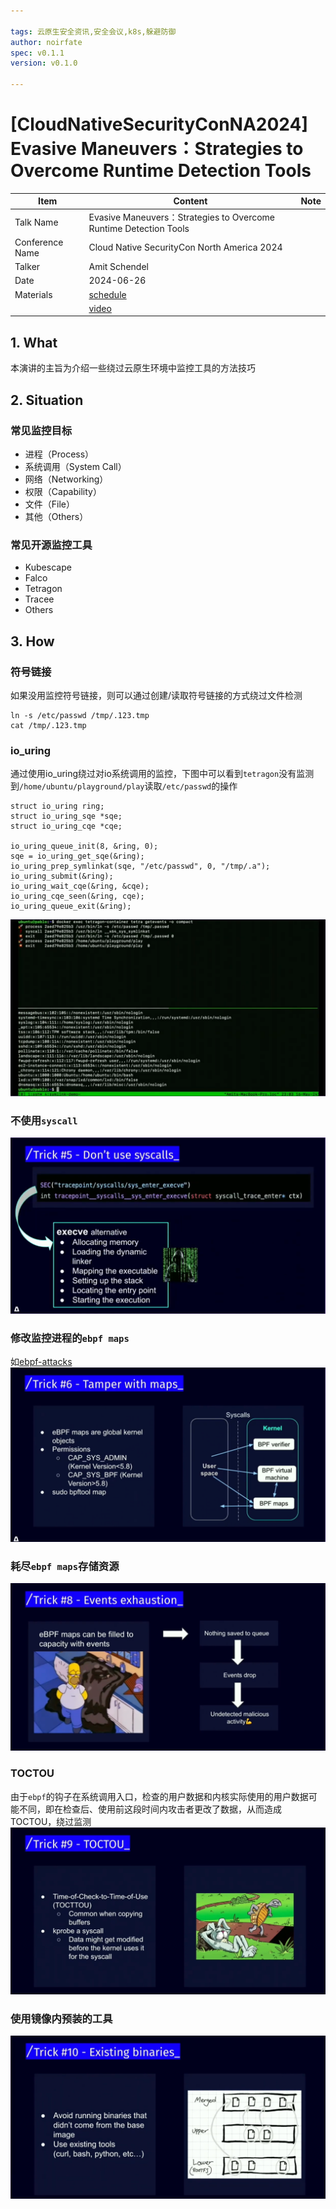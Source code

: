 ```yaml
---

tags: 云原生安全资讯,安全会议,k8s,躲避防御
author: noirfate
spec: v0.1.1
version: v0.1.0

---
```


# [CloudNativeSecurityConNA2024] Evasive Maneuvers：Strategies to Overcome Runtime Detection Tools

| Item            | Content        | Note     |
|-----------------|----------------|----------|
| Talk Name   | Evasive Maneuvers：Strategies to Overcome Runtime Detection Tools |
| Conference Name | Cloud Native SecurityCon North America 2024 |
| Talker          |  Amit Schendel  |
| Date            | 2024-06-26 |
| Materials       | [schedule](https://cloudnativesecurityconna24.sched.com/event/1dCUy/evasive-maneuvers-strategies-to-overcome-runtime-detection-tools-amit-schendel-armo)   |
|                 | [video](https://www.youtube.com/watch?v=o-ekL-QE2GY&list=PLj6h78yzYM2MSAFvjG22ZynvaUs1nnaQJ&index=1&pp=iAQB)      |

## 1. What
本演讲的主旨为介绍一些绕过云原生环境中监控工具的方法技巧

## 2. Situation
### 常见监控目标
- 进程（Process）
- 系统调用（System Call）
- 网络（Networking）
- 权限（Capability）
- 文件（File）
- 其他（Others）
### 常见开源监控工具
- Kubescape
- Falco
- Tetragon
- Tracee
- Others

## 3. How
### 符号链接
如果没用监控符号链接，则可以通过创建/读取符号链接的方式绕过文件检测
```
ln -s /etc/passwd /tmp/.123.tmp
cat /tmp/.123.tmp
```
### io_uring
通过使用io_uring绕过对io系统调用的监控，下图中可以看到`tetragon`没有监测到`/home/ubuntu/playground/play`读取`/etc/passwd`的操作
```
struct io_uring ring;
struct io_uring_sqe *sqe;
struct io_uring_cqe *cqe;

io_uring_queue_init(8, &ring, 0);
sqe = io_uring_get_sqe(&ring);
io_uring_prep_symlinkat(sqe, "/etc/passwd", 0, "/tmp/.a");
io_uring_submit(&ring);
io_uring_wait_cqe(&ring, &cqe);
io_uring_cqe_seen(&ring, cqe);
io_uring_queue_exit(&ring);
```
![](./image/2024-12-04/io_uring_pwd.png)
### 不使用`syscall`
![](./image/2024-12-04/do_not_use_syscall.png)
### 修改监控进程的`ebpf maps`
如[ebpf-attacks](https://github.com/Vali-Cyber/ebpf-attacks)
![](./image/2024-12-04/clear_ebpf_maps.png)
### 耗尽`ebpf maps`存储资源
![](./image/2024-12-04/ebpf_maps_exhaustion.png)
### TOCTOU
由于`ebpf`的钩子在系统调用入口，检查的用户数据和内核实际使用的用户数据可能不同，即在检查后、使用前这段时间内攻击者更改了数据，从而造成TOCTOU，绕过监测
![](./image/2024-12-04/toctou.png)
### 使用镜像内预装的工具
![](./image/2024-12-04/lotf.png)
